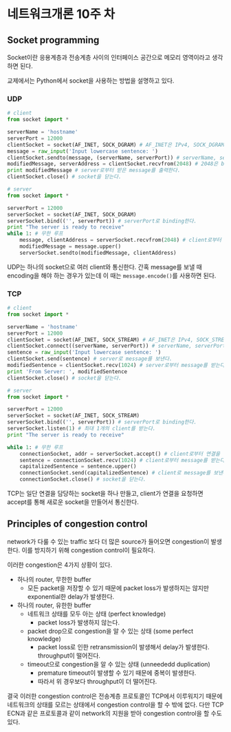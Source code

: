 # 네트워크개론 10주 차

## Socket programming

Socket이란 응용계층과 전송계층 사이의 인터페이스 공간으로 메모리 영역이라고 생각하면 된다.

교제에서는 Python에서 socket을 사용하는 방법을 설명하고 있다.

### UDP

```python
# client
from socket import *

serverName = 'hostname'
serverPort = 12000
clientSocket = socket(AF_INET, SOCK_DGRAM) # AF_INET은 IPv4, SOCK_DGRAM은 UDP
message = raw_input('Input lowercase sentence: ')
clientSocket.sendto(message, (serverName, serverPort)) # serverName, serverPort로 message를 보낸다.
modifiedMessage, serverAddress = clientSocket.recvfrom(2048) # 2048은 buffer size
print modifiedMessage # server로부터 받은 message를 출력한다.
clientSocket.close() # socket을 닫는다.
```

```python
# server
from socket import *

serverPort = 12000
serverSocket = socket(AF_INET, SOCK_DGRAM)
serverSocket.bind(('', serverPort)) # serverPort로 binding한다.
print "The server is ready to receive"
while 1: # 무한 루프
    message, clientAddress = serverSocket.recvfrom(2048) # client로부터 message를 받는다.
    modifiedMessage = message.upper()
    serverSocket.sendto(modifiedMessage, clientAddress)
```

UDP는 하나의 socket으로 여러 client와 통신한다. 간혹 message를 보낼 때 encoding을 해야 하는 경우가 있는데 이 때는 `message.encode()`를 사용하면 된다.

### TCP

```python
# client
from socket import *

serverName = 'hostname'
serverPort = 12000
clientSocket = socket(AF_INET, SOCK_STREAM) # AF_INET은 IPv4, SOCK_STREAM은 TCP
clientSocket.connect((serverName, serverPort)) # serverName, serverPort로 연결한다.
sentence = raw_input('Input lowercase sentence: ')
clientSocket.send(sentence) # server로 message를 보낸다.
modifiedSentence = clientSocket.recv(1024) # server로부터 message를 받는다.
print 'From Server: ', modifiedSentence
clientSocket.close() # socket을 닫는다.
```

```python
# server
from socket import *

serverPort = 12000
serverSocket = socket(AF_INET, SOCK_STREAM)
serverSocket.bind(('', serverPort)) # serverPort로 binding한다.
serverSocket.listen(1) # 최대 1개의 client를 받는다.
print "The server is ready to receive"

while 1: # 무한 루프
    connectionSocket, addr = serverSocket.accept() # client로부터 연결을 받는다. -> client 별로 socket을 생성한다.
    sentence = connectionSocket.recv(1024) # client로부터 message를 받는다.
    capitalizedSentence = sentence.upper()
    connectionSocket.send(capitalizedSentence) # client로 message를 보낸다.
    connectionSocket.close() # socket을 닫는다.
```

TCP는 일단 연결을 담당하는 socket을 하나 만들고, client가 연결을 요청하면 accept를 통해 새로운 socket을 만들어서 통신한다.

## Principles of congestion control

network가 다룰 수 있는 traffic 보다 더 많은 source가 들어오면 congestion이 발생한다. 이를 방지하기 위해 congestion control이 필요하다.

이러한 congestion은 4가지 상황이 있다.

- 하나의 router, 무한한 buffer
  - 모든 packet을 저장할 수 있기 때문에 packet loss가 발생하지는 않지만 exponential한 delay가 발생한다.
- 하나의 router, 유한한 buffer
  - 네트워크 상태를 모두 아는 상태 (perfect knowledge)
    - packet loss가 발생하지 않는다.
  - packet drop으로 congestion을 알 수 있는 상태 (some perfect knowledge)
    - packet loss로 인한 retransmission이 발생해서 delay가 발생한다. throughput이 떨어진다.
  - timeout으로 congestion을 알 수 있는 상태 (unneededd duplication)
    - premature timeout이 발생할 수 있기 때문에 중복이 발생한다.
    - 따라서 위 경우보다 throughput이 더 떨어진다.

결국 이러한 congestion control은 전송계층 프로토콜인 TCP에서 이루워지기 때문에 네트워크의 상태를 모르는 상태에서 congestion control을 할 수 밖에 없다. 다만 TCP ECN과 같은 프로토콜과 같이 network의 지원을 받아 congestion control을 할 수도 있다.

